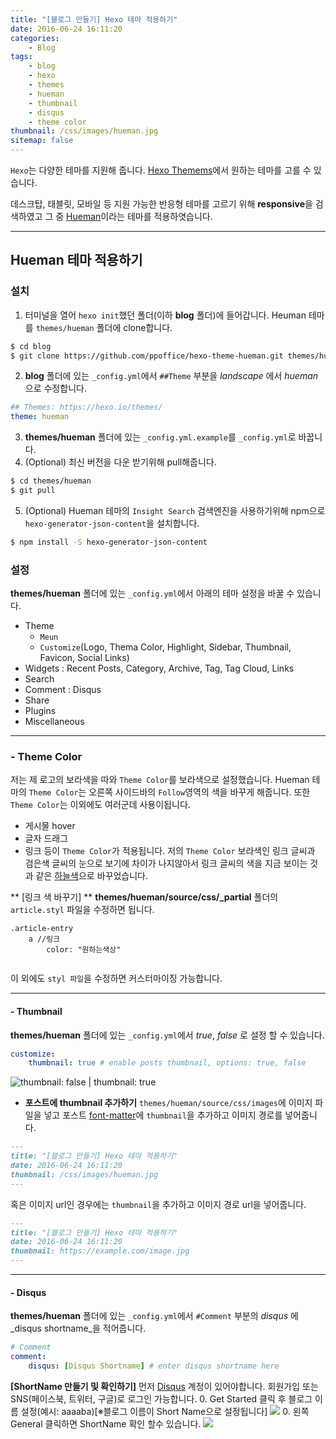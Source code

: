 ```yaml
---
title: "[블로그 만들기] Hexo 테마 적용하기"
date: 2016-06-24 16:11:20
categories: 
	- Blog
tags:
	- blog 
	- hexo
	- themes
	- hueman
	- thumbnail
	- disqus
	- theme color
thumbnail: /css/images/hueman.jpg
sitemap: false
---
```


`Hexo`는 다양한 테마를 지원해 줍니다. [Hexo Themems](https://hexo.io/themes/)에서 원하는 테마를 고를 수 있습니다. 

데스크탑, 태블릿, 모바일 등 지원 가능한 반응형 테마를 고르기 위해 **responsive**을 검색하였고 그 중 [Hueman](https://github.com/ppoffice/hexo-theme-hueman)이라는 테마를 적용하엿습니다. 

---
## Hueman 테마 적용하기

### 설치

1. 터미널을 열어 `hexo init`했던 폴더(이하 **blog** 폴더)에 들어갑니다. Heuman 테마를 `themes/hueman` 폴더에 clone합니다.
```bash
$ cd blog
$ git clone https://github.com/ppoffice/hexo-theme-hueman.git themes/hueman
```

2. **blog** 폴더에 있는 `_config.yml`에서 `##Theme` 부분을 _landscape_ 에서 _hueman_ 으로 수정합니다.
```yml
## Themes: https://hexo.io/themes/
theme: hueman
```
3. **themes/hueman** 폴더에 있는 `_config.yml.example`를  `_config.yml`로 바꿉니다.
4. (Optional) 최신 버전을 다운 받기위해 pull해줍니다. 
```bash
$ cd themes/hueman
$ git pull
```
5. (Optional) Hueman 테마의 `Insight Search` 검색엔진을 사용하기위해 npm으로 `hexo-generator-json-content`을 설치합니다.
```bash
$ npm install -S hexo-generator-json-content
```

### 설정
**themes/hueman** 폴더에 있는 `_config.yml`에서 아래의 테마 설정을 바꿀 수 있습니다.
- Theme 
	- `Meun`
	- `Customize`(Logo, Thema Color, Highlight, Sidebar, Thumbnail, Favicon, Social Links)
- Widgets : Recent Posts, Category, Archive, Tag, Tag Cloud, Links
- Search 
- Comment : Disqus
- Share 
- Plugins
- Miscellaneous

---
### - Theme Color
저는 제 로고의 보라색을 따와 `Theme Color`를 보라색으로 설정했습니다. 
Hueman 테마의 `Theme Color`는 오른쪽 사이드바의 `Follow`영역의 색을 바꾸게 해줍니다. 
또한 `Theme Color`는 이외에도 여러군데 사용이됩니다. 
- 게시물 hover
- 글자 드래그
- 링크
등이 `Theme Color`가 적용됩니다. 
저의 `Theme Color` 보라색인 링크 글씨과 검은색 글씨의 눈으로 보기에 차이가 나지않아서 링크 글씨의 색을 지금 보이는 것과 같은 [하늘색](https://simhyejin.github.io/2016/06/24/hexo-themes/)으로 바꾸었습니다.

** [링크 색 바꾸기] **
**themes/hueman/source/css/_partial** 폴더의 `article.styl` 파일을 수정하면 됩니다.

```styl
.article-entry
    a //링크 
        color: "원하는색상" 
        
```
이 외에도 `styl 파일`을 수정하면 커스터마이징 가능합니다. 

---
#### - Thumbnail
**themes/hueman** 폴더에 있는 `_config.yml`에서 _true_, _false_ 로 설정 할 수 있습니다.
```yml
customize:
	thumbnail: true # enable posts thumbnail, options: true, false
```
![thumbnail: false | thumbnail: true](/css/images/thumbnail.png)

- **포스트에 thumbnail  추가하기**
`themes/hueman/source/css/images`에 이미지 파일을 넣고 포스트 [font-matter](https://hexo.io/docs/front-matter.html)에 `thumbnail`을 추가하고 이미지 경로를 넣어줍니다.
```md
---
title: "[블로그 만들기] Hexo 테마 적용하기"
date: 2016-06-24 16:11:20
thumbnail: /css/images/hueman.jpg
---
```
혹은 이미지 url인 경우에는 `thumbnail`을 추가하고 이미지 경로 url을 넣어줍니다.
```md
---
title: "[블로그 만들기] Hexo 테마 적용하기"
date: 2016-06-24 16:11:20
thumbnail: https://example.com/image.jpg
---
```

---
#### - Disqus
**themes/hueman** 폴더에 있는 `_config.yml`에서 `#Comment` 부분의 _disqus_ 에 _disqus shortname_을 적어줍니다.
```yml
# Comment
comment:
    disqus: [Disqus Shortname] # enter disqus shortname here
```
**[ShortName 만들기 및 확인하기]**
먼저 [Disqus](https://disqus.com/) 계정이 있어야합니다. 회원가입 또는 SNS(페이스북, 트위터, 구글)로 로그인 가능합니다.
0. Get Started 클릭 후 블로그 이름 설정(예시: aaaaba)[※블로그 이름이 Short Name으로 설정됩니다] 
![](/css/images/Disqus1.png)
0. 왼쪽 General 클릭하면 ShortName 확인 할수 있습니다.
![](/css/images/Disqus2.png)







